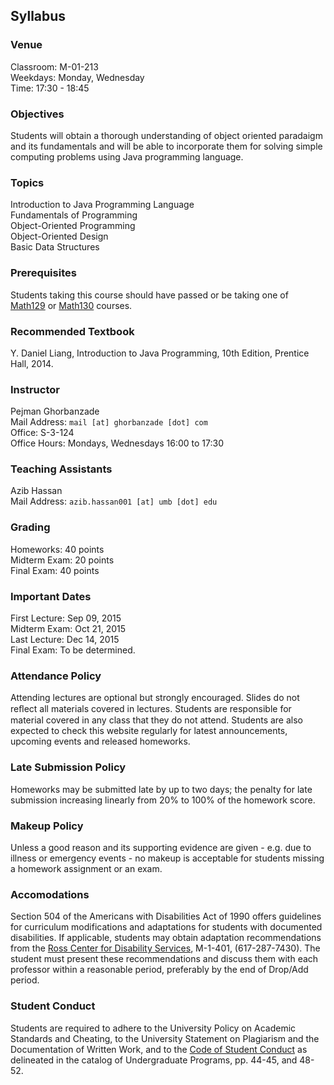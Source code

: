 ## Syllabus

### Venue
Classroom: M-01-213  
Weekdays: Monday, Wednesday  
Time: 17:30 - 18:45

### Objectives
Students will obtain a thorough understanding of object oriented paradaigm and its fundamentals and will be able to incorporate them for solving simple computing problems using Java programming language.

### Topics
Introduction to Java Programming Language  
Fundamentals of Programming  
Object-Oriented Programming  
Object-Oriented Design  
Basic Data Structures

### Prerequisites
Students taking this course should have passed or be taking one of [Math129] or [Math130] courses.

### Recommended Textbook
Y. Daniel Liang, Introduction to Java Programming, 10th Edition, Prentice Hall, 2014.

### Instructor
Pejman Ghorbanzade  
Mail Address: ``mail [at] ghorbanzade [dot] com``  
Office: S-3-124  
Office Hours: Mondays, Wednesdays 16:00 to 17:30

### Teaching Assistants
Azib Hassan  
Mail Address: ``azib.hassan001 [at] umb [dot] edu``

### Grading
Homeworks: 40 points  
Midterm Exam: 20 points  
Final Exam: 40 points

### Important Dates
First Lecture: Sep 09, 2015  
Midterm Exam: Oct 21, 2015  
Last Lecture: Dec 14, 2015  
Final Exam: To be determined.

### Attendance Policy
Attending lectures are optional but strongly encouraged. Slides do not reﬂect all materials covered in lectures. Students are responsible for material covered in any class that they do not attend. Students are also expected to check this website regularly for latest announcements, upcoming events and released homeworks.

### Late Submission Policy
Homeworks may be submitted late by up to two days; the penalty for late submission increasing linearly from 20% to 100% of the homework score.

### Makeup Policy
Unless a good reason and its supporting evidence are given - e.g. due to illness or emergency events - no makeup is acceptable for students missing a homework assignment or an exam.

### Accomodations
Section 504 of the Americans with Disabilities Act of 1990 offers guidelines for curriculum modifications and adaptations for students with documented disabilities. If applicable, students may obtain adaptation recommendations from the [Ross Center for Disability Services], M-1-401, (617-287-7430). The student must present these recommendations and discuss them with each professor within a reasonable period, preferably by the end of Drop/Add period.

### Student Conduct
Students are required to adhere to the University Policy on Academic Standards and Cheating, to the University Statement on Plagiarism and the Documentation of Written Work, and to the [Code of Student Conduct] as delineated in the catalog of Undergraduate Programs, pp. 44-45, and 48-52.

[Ross Center for Disability Services]: http://www.umb.edu/academics/vpass/disability
[Code of Student Conduct]: http://www.umb.edu/life_on_campus/policies/community/code
[Math129]: http://www.math.umb.edu/courses/course_page.php?id=5
[Math130]: http://www.math.umb.edu/courses/course_page.php?id=6
